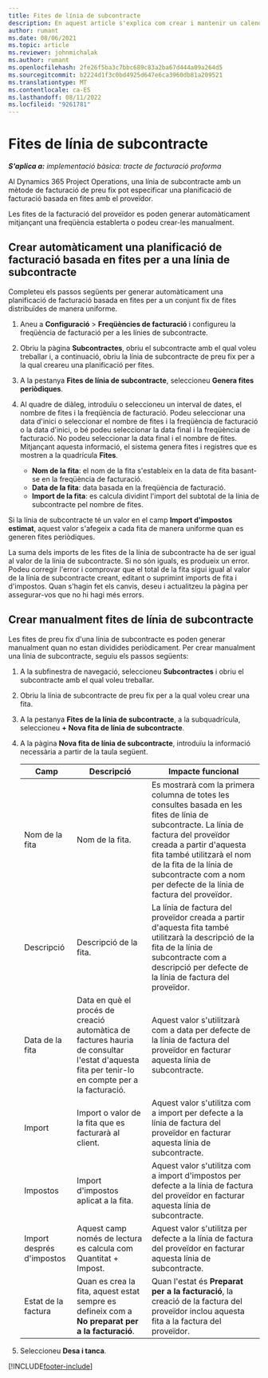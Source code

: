 ```yaml
---
title: Fites de línia de subcontracte
description: En aquest article s'explica com crear i mantenir un calendari de factures basat en fites per a un subcontractista amb un proveïdor.
author: rumant
ms.date: 08/06/2021
ms.topic: article
ms.reviewer: johnmichalak
ms.author: rumant
ms.openlocfilehash: 2fe26f5ba3c7bbc689c83a2ba67d444a09a264d5
ms.sourcegitcommit: b2224d1f3c0bd4925d647e6ca3960db81a209521
ms.translationtype: MT
ms.contentlocale: ca-ES
ms.lasthandoff: 08/11/2022
ms.locfileid: "9261781"
---
```

# <a name="subcontract-line-milestones"></a>Fites de línia de subcontracte

_**S'aplica a:** implementació bàsica: tracte de facturació proforma_

Al Dynamics 365 Project Operations, una línia de subcontracte amb un mètode de facturació de preu fix pot especificar una planificació de facturació basada en fites amb el proveïdor.

Les fites de la facturació del proveïdor es poden generar automàticament mitjançant una freqüència establerta o podeu crear-les manualment.

## <a name="automatically-create-a-milestone-based-invoice-schedule-for-a-subcontract-line"></a>Crear automàticament una planificació de facturació basada en fites per a una línia de subcontracte

Completeu els passos següents per generar automàticament una planificació de facturació basada en fites per a un conjunt fix de fites distribuïdes de manera uniforme.

1. Aneu a **Configuració** > **Freqüències de facturació** i configureu la freqüència de facturació per a les línies de subcontracte.
2. Obriu la pàgina **Subcontractes**, obriu el subcontracte amb el qual voleu treballar i, a continuació, obriu la línia de subcontracte de preu fix per a la qual creareu una planificació per fites.
3. A la pestanya **Fites de línia de subcontracte**, seleccioneu **Genera fites periòdiques**.
4. Al quadre de diàleg, introduïu o seleccioneu un interval de dates, el nombre de fites i la freqüència de facturació. Podeu seleccionar una data d'inici o seleccionar el nombre de fites i la freqüència de facturació o la data d'inici, o bé podeu seleccionar la data final i la freqüència de facturació. No podeu seleccionar la data final i el nombre de fites.
Mitjançant aquesta informació, el sistema genera fites i registres que es mostren a la quadrícula **Fites**.

   - **Nom de la fita**: el nom de la fita s'estableix en la data de fita basant-se en la freqüència de facturació.
   - **Data de la fita**: data basada en la freqüència de facturació.
   - **Import de la fita**: es calcula dividint l'import del subtotal de la línia de subcontracte pel nombre de fites.

Si la línia de subcontracte té un valor en el camp **Import d'impostos estimat**, aquest valor s'afegeix a cada fita de manera uniforme quan es generen fites periòdiques.

La suma dels imports de les fites de la línia de subcontracte ha de ser igual al valor de la línia de subcontracte. Si no són iguals, es produeix un error. Podeu corregir l'error i comprovar que el total de la fita sigui igual al valor de la línia de subcontracte creant, editant o suprimint imports de fita i d'impostos. Quan s'hagin fet els canvis, deseu i actualitzeu la pàgina per assegurar-vos que no hi hagi més errors.

## <a name="manually-create-subcontract-line-milestones"></a>Crear manualment fites de línia de subcontracte

Les fites de preu fix d'una línia de subcontracte es poden generar manualment quan no estan dividides periòdicament. Per crear manualment una línia de subcontracte, seguiu els passos següents:

1. A la subfinestra de navegació, seleccioneu **Subcontractes** i obriu el subcontracte amb el qual voleu treballar.
2. Obriu la línia de subcontracte de preu fix per a la qual voleu crear una fita.
3. A la pestanya **Fites de la línia de subcontracte**, a la subquadrícula, seleccioneu **+ Nova fita de línia de subcontracte**.
4. A la pàgina **Nova fita de línia de subcontracte**, introduïu la informació necessària a partir de la taula següent.

    | Camp | Descripció |Impacte funcional|
    | --- | --- |----------------------|
    | Nom de la fita | Nom de la fita. |Es mostrarà com la primera columna de totes les consultes basada en les fites de línia de subcontracte. La línia de factura del proveïdor creada a partir d'aquesta fita també utilitzarà el nom de la fita de la línia de subcontracte com a nom per defecte de la línia de factura del proveïdor.|
    | Descripció | Descripció de la fita. |La línia de factura del proveïdor creada a partir d'aquesta fita també utilitzarà la descripció de la fita de la línia de subcontracte com a descripció per defecte de la línia de factura del proveïdor.|
    | Data de la fita | Data en què el procés de creació automàtica de factures hauria de consultar l'estat d'aquesta fita per tenir-lo en compte per a la facturació.| Aquest valor s'utilitzarà com a data per defecte de la línia de factura del proveïdor en facturar aquesta línia de subcontracte. |
    | Import | Import o valor de la fita que es facturarà al client. |Aquest valor s'utilitza com a import per defecte a la línia de factura del proveïdor en facturar aquesta línia de subcontracte. |
    | Impostos | Import d'impostos aplicat a la fita.| Aquest valor s'utilitza com a import d'impostos per defecte a la línia de factura del proveïdor en facturar aquesta línia de subcontracte. |
    | Import després d'impostos | Aquest camp només de lectura es calcula com Quantitat + Impost.|Aquest valor s'utilitza per defecte a la línia de factura del proveïdor en facturar aquesta línia de subcontracte. |
    | Estat de la factura | Quan es crea la fita, aquest estat sempre es defineix com a **No preparat per a la facturació**.|  Quan l'estat és **Preparat per a la facturació**, la creació de la factura del proveïdor inclou aquesta fita a la factura del proveïdor. |

5. Seleccioneu **Desa i tanca**.


[!INCLUDE[footer-include](../../includes/footer-banner.md)]
